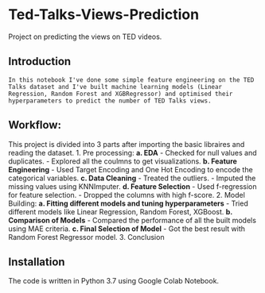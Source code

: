 # Ted-Talks-Views-Prediction
Project on predicting the views on TED videos.
## Introduction
    In this notebook I've done some simple feature engineering on the TED Talks dataset and I've built machine learning models (Linear Regression, Random Forest and XGBRegressor) and optimised their hyperparameters to predict the number of TED Talks views.
## Workflow:
   This project is divided into 3 parts after importing the basic libraires and reading the dataset.
      1. Pre processing:
            **a. EDA**
                 - Checked for null values and duplicates.
                 - Explored all the coulmns to get visualizations.
            **b. Feature Engineering**
                 - Used Target Encoding and One Hot Encoding to encode the categorical variables.
            **c. Data Cleaning**
                 - Treated the outliers.
                 - Imputed the missing values using KNNImputer.
            **d. Feature Selection**
                 - Used f-regression for feature selection.
                 - Dropped the columns with high f-score.
      2. Model Building:
            **a. Fitting different models and tuning hyperparameters**
                 - Tried different models like Linear Regression, Random Forest, XGBoost.
            **b. Comparison of Models**
                 - Compared the performance of all the built models using MAE criteria.
            **c. Final Selection of Model**
                 - Got the best result with Random Forest Regressor model.
      3. Conclusion
## Installation
   The code is written in Python 3.7 using Google Colab Notebook.
